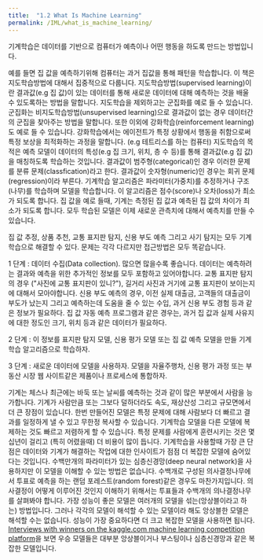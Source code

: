```yaml
---
title:  "1.2 What Is Machine Learning"
permalink: /IML/what_is_machine_learning/
---
```


기계학습은 데이터를 기반으로 컴퓨터가 예측이나 어떤 행동을 하도록 만드는 방법입니다. 

예를 들면 집 값을 예측하기위해 컴퓨터는 과거 집값을 통해 패턴을 학습합니다. 이 책은 지도학습방법에 대해서 집중적으로 다룹니다. 지도학습방법(supervised learning)이란 결과값(e.g 집 값)이 있는 데이터를 통해 새로운 데이터에 대해 예측하는 것을 배울 수 있도록하는 방법을 말합니다. 지도학습을 제외하고는 군집화를 예로 들 수 있습니다. 군집화는 비지도학습방법(unsupervised learning)으로 결과값이 없는 경우 데이터간의 군집을 찾아주는 방법을 말합니다. 또한 이외에 강화학습(reinforcement learning)도 예로 들 수 있습니다. 강화학습에서는 에이전트가 특정 상황에서 행동을 취함으로써 특정 보상을 최적화하는 과정을 말합니다. (e.g 테트리스를 하는 컴퓨터) 지도학습의 목적은 예측 모델이 데이터의 특성(e.g 집 크기, 위치, 층 수 등)를 통해 결과값(e.g 집 값)을 매칭하도록 학습하는 것입니다. 결과값이 범주형(categorical)인 경우 이러한 문제를 분류 문제(classfication)라고 한다. 결과값이 숫자형(numeric)인 경우는 회귀 문제(regression)이라 부른다. 기계학습 알고리즘은 파라미터(가중치)를 추정하거나 구조(나무)를 학습하며 모델을 학습합니다. 이 알고리즘은 점수(score)나 오차(loss)가 최소가 되도록 합니다. 집 값을 예로 들때, 기계는 측정된 집 값과 예측된 집 값의 차이가 최소가 되도록 합니다. 모두 학습된 모델은 이제 새로운 관측치에 대해서 예측치를 만들 수 있습니다.

집 값 추정, 상품 추천, 교통 표지판 탐지, 신용 부도 예측 그리고 사기 탐지는 모두 기계학습으로 해결할 수 있다. 문제는 각각 다르지만 접근방법은 모두 똑같습니다. 

1 단계 : 데이터 수집(Data collection). 많으면 많을수록 좋습니다. 데이터는 예측하려는 결과와 예측을 위한 추가적인 정보를 모두 포함하고 있어야합니다. 교통 표지판 탐지의 경우 ("사진에 교통 표지판이 있니?"), 길거리 사진과 거기에 교통 표지판이 보이는지에 대해서 모아야합니다. 신용 부도 예측의 경우, 이전 실제 대출금, 고객들의 대출금이 부도가 났는지 그리고 예측하는데 도움을 줄 수 있는 수입, 과거 신용 부도 경험 등과 같은 정보가 필요하다. 집 값 자동 예측 프로그램과 같은 경우는, 과거 집 값과 실제 사유지에 대한 정도인 크기, 위치 등과 같은 데이터가 필요하다. 

2 단계 : 이 정보를 표지판 탐지 모델, 신용 평가 모델 또는 집 값 예측 모델을 만들 기계학습 알고리즘으로 학습하자.

3 단계 : 새로운 데이터에 모델을 사용하자. 모델을 자율주행차, 신용 평가 과정 또는 부동산 시장 웹 사이트같은 제품이나 프로세스에 통합하자.

기계는 체스나 최근에는 바둑 또는 날씨를 예측하는 것과 같이 많은 부분에서 사람을 능가합니다. 기계가 사람만큼 또는 그보다 덜하더라도 속도, 재상산성 그리고 규모면에서 더 큰 장점이 있습니다. 한번 만들어진 모델은 특정 문제에 대해 사람보다 더 빠르고 결과를 일정하게 낼 수 있고 무한정 복사할 수 있습니다. 기계학습 모델을 다른 모델에 복제하는 것도 빠르고 저렴하게 할 수 있습니다. 특정 문제를 사람에게 훈련시키는 것은 몇십년이 걸리고 (특히 어렸을때) 더 비용이 많이 듭니다. 기계학습을 사용할때 가장 큰 단점은 데이터와 기계가 해결하는 작업에 대한 인사이트가 점점 더 복잡한 모델에 숨어있다는 것입니다. 수백만개의 파라미터가 있는 심층신경망(deep neural network)을 사용하지만 이 모델을 이해할 수 있는 방법은 없습니다. 수백개로 구성된 의사결정나무에서 투표로 예측을 하는 랜덤 포레스트(random forest)같은 경우도 마찬가지입니다. 의사결정이 어떻게 이루어진 것인지 이해하기 위해서는 투표들과 수백개의 의나결정나무를 살펴봐야 합니다. 가장 성능이 좋은 모델은 여러개의 모델을 섞는(앙상블이라고 하는) 방법입니다. 그러나 각각의 모델이 해석할 수 있는 모델이라 해도 앙상블한 모델은 해석할 수는 없습니다. 성능이 가장 중요하다면 더 크고 복잡한 모델을 사용하면 됩니다. [Interviews with winners on the kaggle.com machine learning competition platform](https://medium.com/kaggle-blog)을 보면 우승 모델들은 대부분 앙상블이거나 부스팅이나 심층신경망과 같은 복잡한 모델입니다.